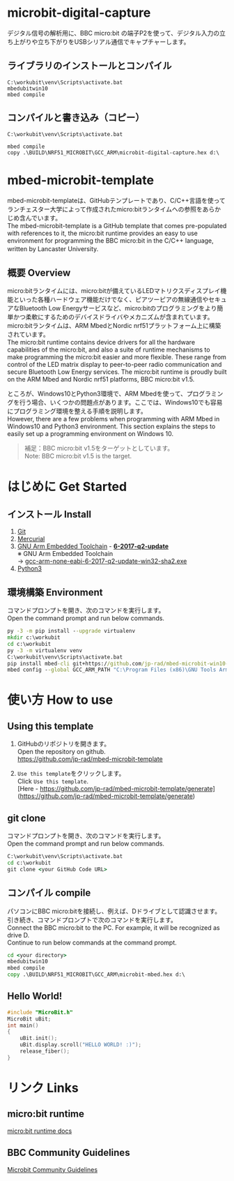# microbit-digital-capture

デジタル信号の解析用に、BBC micro:bit の端子P2を使って、デジタル入力の立ち上がりや立ち下がりをUSBシリアル通信でキャプチャーします。

## ライブラリのインストールとコンパイル

```
C:\workubit\venv\Scripts\activate.bat
mbedubitwin10
mbed compile

```

## コンパイルと書き込み（コピー）

```
C:\workubit\venv\Scripts\activate.bat

mbed compile
copy .\BUILD\NRF51_MICROBIT\GCC_ARM\microbit-digital-capture.hex d:\

```


# mbed-microbit-template

mbed-microbit-templateは、GitHubテンプレートであり、C/C++言語を使ってランチェスター大学によって作成されたmicro:bitランタイムへの参照をあらかじめ含んでいます。  
The mbed-microbit-template is a GitHub template that comes pre-populated with references to it, the micro:bit runtime provides an easy to use environment for programming the BBC micro:bit in the C/C++ language, written by Lancaster University.　　

## 概要 Overview

micro:bitランタイムには、micro:bitが備えているLEDマトリクスディスプレイ機能といった各種ハードウェア機能だけでなく、ピアツーピアの無線通信やセキュアなBluetooth Low Energyサービスなど、micro:bitのプログラミングをより簡単かつ柔軟にするためのデバイスドライバやメカニズムが含まれています。micro:bitランタイムは、ARM MbedとNordic nrf51プラットフォーム上に構築されています。  
The micro:bit runtime contains device drivers for all the hardware capabilities of the micro:bit, and also a suite of runtime mechanisms to make programming the micro:bit easier and more flexible. These range from control of the LED matrix display to peer-to-peer radio communication and secure Bluetooth Low Energy services. The micro:bit runtime is proudly built on the ARM Mbed and Nordic nrf51 platforms, BBC micro:bit v1.5.  

ところが、Windows10とPython3環境で、ARM Mbedを使って、プログラミングを行う場合、いくつかの問題点があります。ここでは、Windows10でも容易にプログラミング環境を整える手順を説明します。  
However, there are a few problems when programming with ARM Mbed in Windows10 and Python3 environment. This section explains the steps to easily set up a programming environment on Windows 10.  

> 補足：BBC micro:bit v1.5をターゲットとしています。  
> Note: BBC micro:bit v1.5 is the target.  

# はじめに Get Started

## インストール Install 

1. [Git](https://git-scm.com/)
2. [Mercurial](https://www.mercurial-scm.org/)
3. [GNU Arm Embedded Toolchain](https://developer.arm.com/tools-and-software/open-source-software/developer-tools/gnu-toolchain/gnu-rm/downloads) - [**6-2017-q2-update**](https://developer.arm.com/-/media/Files/downloads/gnu-rm/6-2017q2/gcc-arm-none-eabi-6-2017-q2-update-win32-sha2.exe)  
※ GNU Arm Embedded Toolchain  
  → [gcc-arm-none-eabi-6-2017-q2-update-win32-sha2.exe](https://developer.arm.com/-/media/Files/downloads/gnu-rm/6-2017q2/gcc-arm-none-eabi-6-2017-q2-update-win32-sha2.exe)
4. [Python3](https://www.python.org/downloads/)

## 環境構築 Environment

コマンドプロンプトを開き、次のコマンドを実行します。  
Open the command prompt and run below commands.

```CommandPrompt.cmd
py -3 -m pip install --upgrade virtualenv
mkdir c:\workubit
cd c:\workubit
py -3 -m virtualenv venv
C:\workubit\venv\Scripts\activate.bat
pip install mbed-cli git+https://github.com/jp-rad/mbed-microbit-win10-setup.git
mbed config --global GCC_ARM_PATH "C:\Program Files (x86)\GNU Tools Arm Embedded\6 2017-q2-update\bin"

```

# 使い方 How to use

## Using this template

1. GitHubのリポジトリを開きます。  
   Open the repository on github.  
   https://github.com/jp-rad/mbed-microbit-template

1. `Use this template`をクリックします。  
   Click `Use this template`.  
   [Here - https://github.com/jp-rad/mbed-microbit-template/generate]   (https://github.com/jp-rad/mbed-microbit-template/generate)


## git clone

コマンドプロンプトを開き、次のコマンドを実行します。  
Open the command prompt and run below commands.

```CommandPrompt.cmd
C:\workubit\venv\Scripts\activate.bat
cd c:\workubit
git clone <your GitHub Code URL>
```

## コンパイル compile

パソコンにBBC micro:bitを接続し、例えば、Dドライブとして認識させます。   
引き続き、コマンドプロンプトで次のコマンドを実行します。   
Connect the BBC micro:bit to the PC. For example, it will be recognized as drive D.  
Continue to run below commands at the command prompt.

```CommandPrompt.cmd
cd <your directory>
mbedubitwin10
mbed compile
copy .\BUILD\NRF51_MICROBIT\GCC_ARM\microbit-mbed.hex d:\
```

## Hello World!

```cpp
#include "MicroBit.h"
MicroBit uBit;
int main()
{
    uBit.init();
    uBit.display.scroll("HELLO WORLD! :)");
    release_fiber();
}
```

# リンク Links

## micro:bit runtime

[micro:bit runtime docs](https://lancaster-university.github.io/microbit-docs/)

## BBC Community Guidelines

[Microbit Community Guidelines](http://microbit.org/community/)
